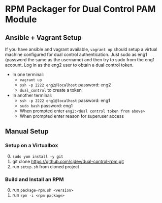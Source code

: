# RPM Packager for Dual Control PAM Module

## Ansible + Vagrant Setup

If you have ansible and vagrant available, `vagrant up` should setup a
virtual machine configured for dual control authentication. Just sudo as eng1 (password the same as the username) and then try to sudo from the eng1 account.  Log in as the eng2 user to obtain a dual control token.

- In one terminal:
	- `vagrant up`
	- `ssh -p 2222 eng2@localhost` password: eng2
	- `dual_control` to create a token
- In another terminal:
	- `ssh -p 2222 eng1@localhost` password: eng1
	- `sudo bash` password: eng1
	- When prompted enter `eng2:<dual control token from above>`
	- When prompted enter reason for superuser access

## Manual Setup

### Setup on a Virtualbox


0. `sudo yum install -y git`
0. git clone https://github.com/cjdev/dual-control-rpm.git
0. run `setup.sh` from  cloned project


### Build and Install an RPM

0. run `package-rpm.sh <version>`
0. run `rpm -i <rpm package>`

